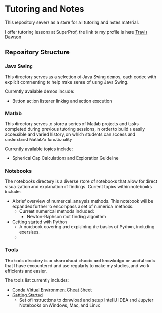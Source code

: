 # Tutoring and Notes

This repository severs as a store for all tutoring and notes material. 

I offer tutoring lessons at SuperProf, the link to my profile is 
here [Travis Dawson](https://www.superprof.co.uk/java-python-matlab-tutoring-from-final-year-data-science-and-artificial-intelligence-student-learn-object-oriented-programming.html)

## Repository Structure
### Java Swing 
This directory serves as a selection of Java Swing demos, each coded with explicit commenting 
to help make sense of using Java Swing. 

Currently available demos include:
- Button action listener linking and action execution

### Matlab
This directory serves to store a series of Matlab projects and tasks completed during previous tutoring sessions,
in order to build a easily accessible and varied history, on which students can access and understand 
Matlab's functionality

Currently available topics include:
- Spherical Cap Calculations and Exploration Guideline

### Notebooks
The notebooks directory is a diverse store of notebooks that allow for direct visualization and explanation of findings. 
Current topics within notebooks include:
- A brief overview of numerical_analysis methods. This notebook will be expanded further to encompass a set of numerical methods. 
  - Current numerical methods included:
    - Newton-Raphson root finding algorithm
- Getting started with Python
  - A notebook covering and explaining the basics of Python, including exersizes. 
  - 

### Tools
The tools directory is to share cheat-sheets and knowledge on useful tools that I have encountered and use
regularly to make my studies, and work efficients and easier. 

The tools list currently includes:
- [Conda Virtual Environment Cheat Sheet](tools/conda_virtual_environment_cheat_sheet.pdf)
- [Getting Started](tools/getting_started.pdf)
  - Set of instructions to donwload and setup IntelliJ IDEA and Jupyter Notebooks on Windows, Mac, and Linux
